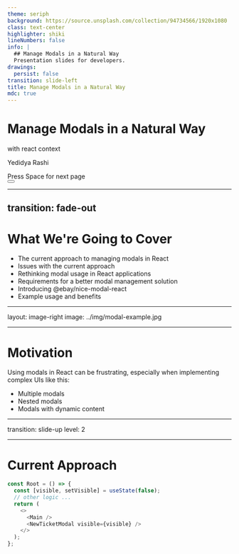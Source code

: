 ```yaml
---
theme: seriph
background: https://source.unsplash.com/collection/94734566/1920x1080
class: text-center
highlighter: shiki
lineNumbers: false
info: |
  ## Manage Modals in a Natural Way
  Presentation slides for developers.
drawings:
  persist: false
transition: slide-left
title: Manage Modals in a Natural Way
mdc: true
---
```


# Manage Modals in a Natural Way

with react context

Yedidya Rashi

<div class="pt-12">
  <span @click="$slidev.nav.next" class="px-2 py-1 rounded cursor-pointer" hover="bg-white bg-opacity-10">
    Press Space for next page <carbon:arrow-right class="inline"/>
  </span>
</div>

<div class="abs-br m-6 flex gap-2">
  <button @click="$slidev.nav.openInEditor()" title="Open in Editor" class="text-xl slidev-icon-btn opacity-50 !border-none !hover:text-white">
    <carbon:edit />
  </button>
  <a href="https://github.com/yourusername/your-repo" target="_blank" alt="GitHub"
    class="text-xl slidev-icon-btn opacity-50 !border-none !hover:text-white">
    <carbon-logo-github />
  </a>
</div>

---

## transition: fade-out

# What We're Going to Cover

<v-clicks>

- The current approach to managing modals in React
- Issues with the current approach
- Rethinking modal usage in React applications
- Requirements for a better modal management solution
- Introducing @ebay/nice-modal-react
- Example usage and benefits

</v-clicks>

---

layout: image-right
image: ../img/modal-example.jpg

---

# Motivation

Using modals in React can be frustrating, especially when implementing complex UIs like this:

<v-click>

- Multiple modals
- Nested modals
- Modals with dynamic content

</v-click>

---

transition: slide-up
level: 2

---

# Current Approach

```ts {all|2|4-7|all}
const Root = () => {
  const [visible, setVisible] = useState(false);
  // other logic ...
  return (
    <>
      <Main />
      <NewTicketModal visible={visible} />
    </>
  );
};
```
